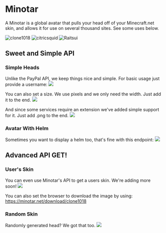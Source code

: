 # Minotar

A Minotar is a global avatar that pulls your head off of your Minecraft.net skin, and allows it for use on several thousand sites. See some uses below.

![clone1018](http://minotar.net/avatar/clone1018/64)
![citricsquid](http://minotar.net/avatar/citricsquid/64)
![Raitsui](http://minotar.net/avatar/Raitsui/64)


## Sweet and Simple API

### Simple Heads
Unlike the PayPal API, we keep things nice and simple. For basic usage just provide a username:
    <img src="https://minotar.net/avatar/clone1018">

You can also set a size. We use pixels and we only need the width. Just add it to the end.
    <img src="https://minotar.net/avatar/clone1018/100">

And since some services require an extension we've added simple support for it. Just add .png to the end.
    <img src="https://minotar.net/avatar/clone1018/100.png">

### Avatar With Helm
Sometimes you want to display a helm too, that's fine with this endpoint:
    <img src="https://minotar.net/helm/clone1018/100.png">


## Advanced API GET!

### User's Skin
You can even use Minotar's API to get a users skin. We're adding more soon!
    <img src="https://minotar.net/skin/clone1018">

You can also set the browser to download the image by using:
    https://minotar.net/download/clone1018

### Random Skin
Randomly generated head? We got that too.
    <img src="https://minotar.net/random/100.png">